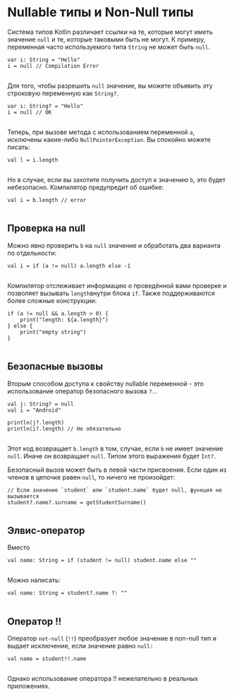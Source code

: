 # Nullable типы и Non-Null типы

Система типов Kotlin различает ссылки на те, которые могут иметь значение `null` и те, которые таковыми быть не могут. К примеру, переменная часто используемого типа `String` не может быть `null`.

```
var i: String = "Hello"
i = null // Compilation Error
```

![](data:image/gif;base64,R0lGODlhAQABAPABAP///wAAACH5BAEKAAAALAAAAAABAAEAAAICRAEAOw==)![](data:image/gif;base64,R0lGODlhAQABAPABAP///wAAACH5BAEKAAAALAAAAAABAAEAAAICRAEAOw== "Click and drag to move")

Для того, чтобы разрешить `null` значение, вы можете объявить эту строковую переменную как `String?`.

```
var i: String? = "Hello"
i = null // OK
```

![](data:image/gif;base64,R0lGODlhAQABAPABAP///wAAACH5BAEKAAAALAAAAAABAAEAAAICRAEAOw==)![](data:image/gif;base64,R0lGODlhAQABAPABAP///wAAACH5BAEKAAAALAAAAAABAAEAAAICRAEAOw== "Click and drag to move")

Теперь, при вызове метода с использованием переменной `a`, исключены какие-либо `NullPointerException`. Вы спокойно можете писать:

```
val l = i.length
```

![](data:image/gif;base64,R0lGODlhAQABAPABAP///wAAACH5BAEKAAAALAAAAAABAAEAAAICRAEAOw==)![](data:image/gif;base64,R0lGODlhAQABAPABAP///wAAACH5BAEKAAAALAAAAAABAAEAAAICRAEAOw== "Click and drag to move")

Но в случае, если вы захотите получить доступ к значению `b`, это будет небезопасно. Компилятор предупредит об ошибке:

```
val i = b.length // error
```

![](data:image/gif;base64,R0lGODlhAQABAPABAP///wAAACH5BAEKAAAALAAAAAABAAEAAAICRAEAOw==)![](data:image/gif;base64,R0lGODlhAQABAPABAP///wAAACH5BAEKAAAALAAAAAABAAEAAAICRAEAOw== "Click and drag to move")

## Проверка на null

Можно явно проверить `b` на `null` значение и обработать два варианта по отдельности:

```
val i = if (a != null) a.length else -1
```

![](data:image/gif;base64,R0lGODlhAQABAPABAP///wAAACH5BAEKAAAALAAAAAABAAEAAAICRAEAOw==)![](data:image/gif;base64,R0lGODlhAQABAPABAP///wAAACH5BAEKAAAALAAAAAABAAEAAAICRAEAOw== "Click and drag to move")

Компилятор отслеживает информацию о проведённой вами проверке и позволяет вызывать `length`внутри блока `if`. Также поддерживаются более сложные конструкции:

```
if (a != null && a.length > 0) {
    print("length: ${a.length}")
} else {
    print("empty string")
}
```

![](data:image/gif;base64,R0lGODlhAQABAPABAP///wAAACH5BAEKAAAALAAAAAABAAEAAAICRAEAOw==)![](data:image/gif;base64,R0lGODlhAQABAPABAP///wAAACH5BAEKAAAALAAAAAABAAEAAAICRAEAOw== "Click and drag to move")

## Безопасные вызовы

Вторым способом доступа к свойству nullable переменной - это использование оператор безопасного вызова `?.`.

```
val j: String? = null
val i = "Android"

println(j?.length)
println(i?.length) // Не обязательно
```

![](data:image/gif;base64,R0lGODlhAQABAPABAP///wAAACH5BAEKAAAALAAAAAABAAEAAAICRAEAOw==)![](data:image/gif;base64,R0lGODlhAQABAPABAP///wAAACH5BAEKAAAALAAAAAABAAEAAAICRAEAOw== "Click and drag to move")

Этот код возвращает `b.length` в том, случае, если `b` не имеет значение `null`. Иначе он возвращает `null`. Типом этого выражения будет `Int?`.

Безопасный вызов может быть в левой части присвоения. Если один из членов в цепочке равен `null`, то ничего не произойдет:

```
// Если значение `student` или `student.name` будет null, функция не вызывается
student?.name?.surname = getStudentSurname()
```

![](data:image/gif;base64,R0lGODlhAQABAPABAP///wAAACH5BAEKAAAALAAAAAABAAEAAAICRAEAOw==)![](data:image/gif;base64,R0lGODlhAQABAPABAP///wAAACH5BAEKAAAALAAAAAABAAEAAAICRAEAOw== "Click and drag to move")

## Элвис-оператор

Вместо

```
val name: String = if (student != null) student.name else ""
```

![](data:image/gif;base64,R0lGODlhAQABAPABAP///wAAACH5BAEKAAAALAAAAAABAAEAAAICRAEAOw==)![](data:image/gif;base64,R0lGODlhAQABAPABAP///wAAACH5BAEKAAAALAAAAAABAAEAAAICRAEAOw== "Click and drag to move")

Можно написать:

```
val name: String = student?.name ?: ""
```

![](data:image/gif;base64,R0lGODlhAQABAPABAP///wAAACH5BAEKAAAALAAAAAABAAEAAAICRAEAOw==)![](data:image/gif;base64,R0lGODlhAQABAPABAP///wAAACH5BAEKAAAALAAAAAABAAEAAAICRAEAOw== "Click and drag to move")

## Оператор !!

Оператор `not-null` (`!!`) преобразует любое значение в non-null тип и выдает исключение, если значение равно `null:`

```
val name = student!!.name
```

![](data:image/gif;base64,R0lGODlhAQABAPABAP///wAAACH5BAEKAAAALAAAAAABAAEAAAICRAEAOw==)![](data:image/gif;base64,R0lGODlhAQABAPABAP///wAAACH5BAEKAAAALAAAAAABAAEAAAICRAEAOw== "Click and drag to move")

Однако использование оператора !! нежелательно в реальных приложениях.
